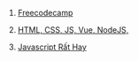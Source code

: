 1. [Freecodecamp](https://guide.freecodecamp.org/svg)

1. [HTML, CSS, JS, Vue, NodeJS, ](https://sabe.io/)

1. [Javascript Rất Hay](https://sabe.io/classes/javascript)
